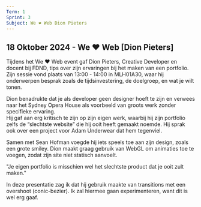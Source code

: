 ```yaml
---
Term: 1  
Sprint: 3  
Subject: We ❤️ Web Dion Pieters  
---
```


## 18 Oktober 2024 - We ❤️ Web [Dion Pieters]

Tijdens het We ❤️ Web event gaf Dion Pieters, Creative Developer en docent bij FDND, tips over zijn ervaringen bij het maken van een portfolio.  
Zijn sessie vond plaats van 13:00 - 14:00 in MLH01A30, waar hij onderwerpen besprak zoals de tijdsinvestering, de doelgroep, en wat je wilt tonen.

Dion benadrukte dat je als developer geen designer hoeft te zijn en verwees naar het Sydney Opera House als voorbeeld van groots werk zonder specifieke ervaring.  
Hij gaf aan erg kritisch te zijn op zijn eigen werk, waarbij hij zijn portfolio zelfs de “slechtste website” die hij ooit heeft gemaakt noemde. Hij sprak ook over een project voor Adam Underwear dat hem tegenviel.

Samen met Sean Hofman voegde hij iets speels toe aan zijn design, zoals een grote smiley. Dion maakt graag gebruik van WebGL om animaties toe te voegen, zodat zijn site niet statisch aanvoelt.

"Je eigen portfolio is misschien wel het slechtste product dat je ooit zult maken."

In deze presentatie zag ik dat hij gebruik maakte van transitions met een overshoot (conic-bezier). Ik zal hiermee gaan experimenteren, want dit is wel erg gaaf.
